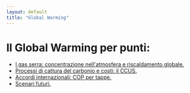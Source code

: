 ```yaml
---
layout: default
title: "Global Warming"
---
```


# Il Global Warming per punti: 



- [I gas serra: concentrazione nell'atmosfera e riscaldamento globale.](gas_serra.md)
- [Processi di cattura del carbonio e costi: il CCUS.](ccus.md)
- [Accordi internazionali: COP per tappe.](cop.md)
- [Scenari futuri.](scenari_futuri.md)
